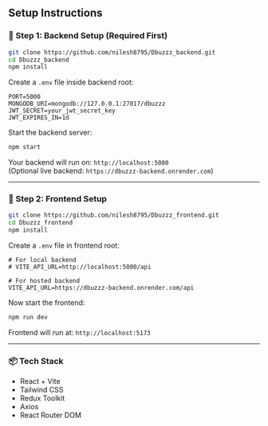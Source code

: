 
## Setup Instructions

### 🔧 Step 1: Backend Setup (Required First)

```bash
git clone https://github.com/nilesh8795/Dbuzzz_backend.git
cd Dbuzzz_backend
npm install
```

Create a `.env` file inside backend root:

```env
PORT=5000
MONGODB_URI=mongodb://127.0.0.1:27017/dbuzzz
JWT_SECRET=your_jwt_secret_key
JWT_EXPIRES_IN=1d
```

Start the backend server:

```bash
npm start
```

Your backend will run on: `http://localhost:5000`  
(Optional live backend: `https://dbuzzz-backend.onrender.com`)

---

### 🚀 Step 2: Frontend Setup

```bash
git clone https://github.com/nilesh8795/Dbuzzz_frontend.git
cd Dbuzzz_frontend
npm install
```

Create a `.env` file in frontend root:

```env
# For local backend
# VITE_API_URL=http://localhost:5000/api

# For hosted backend
VITE_API_URL=https://dbuzzz-backend.onrender.com/api
```

Now start the frontend:

```bash
npm run dev
```

Frontend will run at: `http://localhost:5173`

---

### 📦 Tech Stack

- React + Vite
- Tailwind CSS
- Redux Toolkit
- Axios
- React Router DOM

